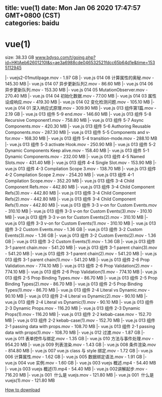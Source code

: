 
title: vue(1)
date: Mon Jan 06 2020 17:47:57 GMT+0800 (CST)    
categories: baidu
---

# vue(1)
size: 38.33 GB
 www.bdyso.com/t/going.php?id=HKtAeb62601210I&s=ae3a6988cde046532521fdcc65b64d1e&time=1535112945
 
|- vuejs2-01mutilpage.mov - 1.97 GB
|- vue.js 014 08 计算属性的奥秘.mov - 145.30 MB
|- vue.js 014 07 异步更新队列2.mov - 86.60 MB
|- vue.js 014 06 异步更新队列.mov - 153.30 MB
|- vue.js 014 05 MutationObserver.mov - 270.40 MB
|- vue.js 014 04 初始化数据.mov - 77.00 MB
|- vue.js 014 03 属性设成响应.mov - 419.30 MB
|- vue.js 014 02 变化检测问题.mov - 105.10 MB
|- vue.js 014 01 深入响应式原理.mov - 309.90 MB
|- vue.js 013 组件第1篇.mov - 2.19 GB
|- vue.js 013 组件 5-9 end.mov - 146.60 MB
|- vue.js 013 组件 5-8 Recursive Component1.mov - 758.80 MB
|- vue.js 013 组件 5-7 Async Components.mov - 420.30 MB
|- vue.js 013 组件 5-6 Authoring Reusable Components.mov - 287.30 MB
|- vue.js 013 组件 5-5 Components and v-for.mov - 168.30 MB
|- vue.js 013 组件 5-4 transition-mode.mov - 288.10 MB
|- vue.js 013 组件 5-3 activate Hook.mov - 250.90 MB
|- vue.js 013 组件 5-2 Dynamic Components Keep alive.mov - 158.40 MB
|- vue.js 013 组件 5-1 Dynamic Components.mov - 232.00 MB
|- vue.js 013 组件 4-5 Named Slots.mov - 431.40 MB
|- vue.js 013 组件 4-4 Single Slot.mov - 153.90 MB
|- vue.js 013 组件 4-3 Compilation Scope 3.mov - 138.70 MB
|- vue.js 013 组件 4-2 Compilation Scope 2.mov - 254.20 MB
|- vue.js 013 组件 4-1 Compilation Scope.mov - 352.20 MB
|- vue.js 013 组件 3-4 Child Component Refs.mov - 442.80 MB
|- vue.js 013 组件 3-4 Child Component Refs(3).mov - 442.80 MB
|- vue.js 013 组件 3-4 Child Component Refs(2).mov - 442.80 MB
|- vue.js 013 组件 3-4 Child Component Refs(1).mov - 442.80 MB
|- vue.js 013 组件 3-3 v-on for Custom Events.mov - 310.10 MB
|- vue.js 013 组件 3-3 v-on for Custom Events(3).mov - 310.10 MB
|- vue.js 013 组件 3-3 v-on for Custom Events(2).mov - 310.10 MB
|- vue.js 013 组件 3-3 v-on for Custom Events(1).mov - 310.10 MB
|- vue.js 013 组件 3-2 Custom Events.mov - 1.36 GB
|- vue.js 013 组件 3-2 Custom Events(3).mov - 1.36 GB
|- vue.js 013 组件 3-2 Custom Events(2).mov - 1.36 GB
|- vue.js 013 组件 3-2 Custom Events(1).mov - 1.36 GB
|- vue.js 013 组件 3-1 parent chain.mov - 541.20 MB
|- vue.js 013 组件 3-1 parent chain(3).mov - 541.20 MB
|- vue.js 013 组件 3-1 parent chain(2).mov - 541.20 MB
|- vue.js 013 组件 3-1 parent chain(1).mov - 541.20 MB
|- vue.js 013 组件 2-6 Prop Validation.mov - 774.10 MB
|- vue.js 013 组件 2-6 Prop Validation(2).mov - 774.10 MB
|- vue.js 013 组件 2-6 Prop Validation(1).mov - 774.10 MB
|- vue.js 013 组件 2-5 Prop Binding Types.mov - 86.70 MB
|- vue.js 013 组件 2-5 Prop Binding Types(2).mov - 86.70 MB
|- vue.js 013 组件 2-5 Prop Binding Types(1).mov - 86.70 MB
|- vue.js 013 组件 2-4 Literal vs Dynamic.mov - 90.10 MB
|- vue.js 013 组件 2-4 Literal vs Dynamic(2).mov - 90.10 MB
|- vue.js 013 组件 2-4 Literal vs Dynamic(1).mov - 90.10 MB
|- vue.js 013 组件 2-3 Dynamic Props.mov - 116.20 MB
|- vue.js 013 组件 2-3 Dynamic Props(1).mov - 116.20 MB
|- vue.js 013 组件 2-2 kebab-case.mov - 152.70 MB
|- vue.js 013 组件 2-2 kebab-case(1).mov - 152.70 MB
|- vue.js 013 组件 2-1 passing data with props.mov - 108.70 MB
|- vue.js 013 组件 2-1 passing data with props(1).mov - 108.70 MB
|- vue.js 012 过渡.mov - 1.87 GB
|- vue.js 011 表单控件与绑定.mov - 1.35 GB
|- vue.js 010 方法与事件处理.mov - 954.20 MB
|- vue.js 009 列表渲染.mov - 1.43 GB
|- vue.js 008 条件渲染.mov - 814.80 MB
|- vue.js 007 vue.js class 与 style 绑定.mov - 1.72 GB
|- vue.js 006 计算属性.mov - 1.62 GB
|- vue.js 005 数据绑定语法.mov - 1.91 GB
|- vue.js 004 vue 实例.mov - 1.60 GB
|- vue.js 003 vuejs 概述.mp4 - 54.40 MB
|- vue.js 003 vuejs 概述(1).mp4 - 54.40 MB
|- vue.js 002讲解起步.mov - 716.20 MB
|- vue.js 001  什么是 vuejs.mov - 121.80 MB
|- vue.js 001  什么是 vuejs(1).mov - 121.80 MB

[How to download](https://bpcam.bemobtrk.com/go/2ceec3aa-1ca2-46d6-b9ff-aaa5c184517c?jno=4624)